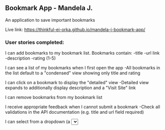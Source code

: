 ## Bookmark App - Mandela J.

An application to save important bookmarks

Live link: https://thinkful-ei-orka.github.io/mandela-j-bookmark-app/

### User stories completed:

I can add bookmarks to my bookmark list. Bookmarks contain:
-title
-url link
-description
-rating (1-5)

I can see a list of my bookmarks when I first open the app
-All bookmarks in the list default to a "condensed" view showing only title and rating

I can click on a bookmark to display the "detailed" view
-Detailed view expands to additionally display description and a "Visit Site" link

I can remove bookmarks from my bookmark list

I receive appropriate feedback when I cannot submit a bookmark
-Check all validations in the API documentation (e.g. title and url field required)

I can select from a dropdown (a <select> element) a "minimum rating" to filter the list by all bookmarks rated at or above the chosen selection
